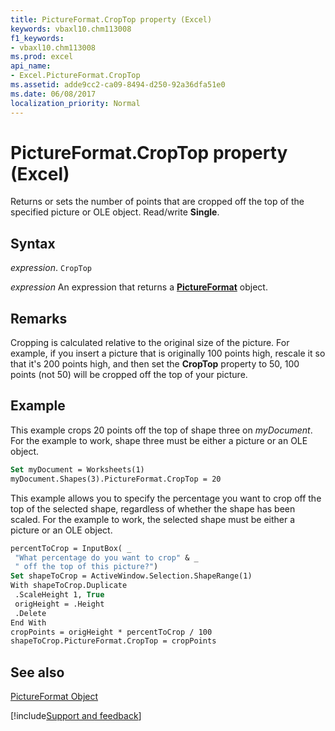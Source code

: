 ```yaml
---
title: PictureFormat.CropTop property (Excel)
keywords: vbaxl10.chm113008
f1_keywords:
- vbaxl10.chm113008
ms.prod: excel
api_name:
- Excel.PictureFormat.CropTop
ms.assetid: adde9cc2-ca09-8494-d250-92a36dfa51e0
ms.date: 06/08/2017
localization_priority: Normal
---
```



# PictureFormat.CropTop property (Excel)

Returns or sets the number of points that are cropped off the top of the specified picture or OLE object. Read/write  **Single**.


## Syntax

_expression_. `CropTop`

 _expression_ An expression that returns a **[PictureFormat](Excel.PictureFormat.md)** object.


## Remarks

Cropping is calculated relative to the original size of the picture. For example, if you insert a picture that is originally 100 points high, rescale it so that it's 200 points high, and then set the  **CropTop** property to 50, 100 points (not 50) will be cropped off the top of your picture.


## Example

This example crops 20 points off the top of shape three on  _myDocument_. For the example to work, shape three must be either a picture or an OLE object.


```vb
Set myDocument = Worksheets(1) 
myDocument.Shapes(3).PictureFormat.CropTop = 20
```

This example allows you to specify the percentage you want to crop off the top of the selected shape, regardless of whether the shape has been scaled. For the example to work, the selected shape must be either a picture or an OLE object.




```vb
percentToCrop = InputBox( _ 
 "What percentage do you want to crop" & _ 
 " off the top of this picture?") 
Set shapeToCrop = ActiveWindow.Selection.ShapeRange(1) 
With shapeToCrop.Duplicate 
 .ScaleHeight 1, True 
 origHeight = .Height 
 .Delete 
End With 
cropPoints = origHeight * percentToCrop / 100 
shapeToCrop.PictureFormat.CropTop = cropPoints
```


## See also


[PictureFormat Object](Excel.PictureFormat.md)

[!include[Support and feedback](~/includes/feedback-boilerplate.md)]